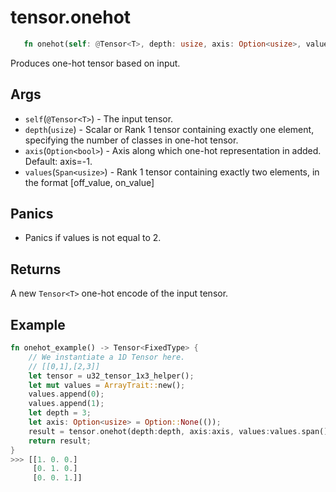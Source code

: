 # tensor.onehot

```rust 
   fn onehot(self: @Tensor<T>, depth: usize, axis: Option<usize>, values: Span<usize>) -> Tensor<usize>;
```

Produces one-hot tensor based on input.

## Args

* `self`(`@Tensor<T>`) - The input tensor.
* `depth`(`usize`) - Scalar or Rank 1 tensor containing exactly one element, specifying the number of classes in one-hot tensor.
* `axis`(`Option<bool>`) - Axis along which one-hot representation in added. Default: axis=-1.
* `values`(`Span<usize>`) - Rank 1 tensor containing exactly two elements, in the format [off_value, on_value]   

## Panics

* Panics if values is not equal to 2.

## Returns 

A new `Tensor<T>` one-hot encode of the input tensor.

## Example

```rust
fn onehot_example() -> Tensor<FixedType> {
    // We instantiate a 1D Tensor here.
    // [[0,1],[2,3]]
    let tensor = u32_tensor_1x3_helper();
    let mut values = ArrayTrait::new();
    values.append(0);
    values.append(1);
    let depth = 3;
    let axis: Option<usize> = Option::None(());
    result = tensor.onehot(depth:depth, axis:axis, values:values.span());
    return result;
}
>>> [[1. 0. 0.]
     [0. 1. 0.]
     [0. 0. 1.]]
```

